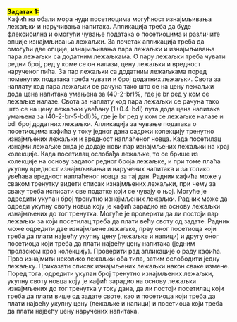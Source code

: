 **<mark>Задатак 1:</mark>** <br>
Кафић на обали мора нуди посетиоцима могућност изнајмљивања лежаљки и наручивања напитака. 
Апликација треба да буде флексибилна и омогући чување података о посетиоцима и различите опције изнајмљивања лежаљки. 
За почетак апликација треба да омогући две опције, изнајмљивања пара лежаљки и изнајмљивања пара лежаљки са додатним лежаљкама. 
О пару лежаљки треба чувати редни број, ред у коме се он налази, цену лежаљки и вредност нарученог пића. 
За пар лежаљки са додатним лежаљкама поред поменутих података треба чувати и број додатних лежаљки. 
Свота за наплату код пара лежаљки се рачуна тако што се на цену лежаљки дода цена напитака умањена за (40-2-br)%, где је br ред у ком се лежаљке налазе. 
Свота за наплату код пара лежаљки се рачуна тако што се на цену лежаљки увећану (1+0.4-bdl) пута дода цена напитака умањена за (40-2-br-5-bdl)%, где је br ред у ком се лежаљке налазе и bdl број додатних лежаљки. 
Апликација за чување података о посетиоцима кафића у току једног дана садржи колекцију тренутно изнајмљених лежаљки и вредност наплаћеног новца. Када посетилац изнајми лежаљке онда је додаје нови пар изнајмљених лежаљки на крај колекције. 
Када посетилац ослобађа лежаљке, то се брише из колекције на основу задатог редног броја лежаљке, и при томе плаћа укупну вредност изнајмљивања и наручених напитака и за толико увећава вредност наплаћеног новца за тај дан. 
Радник кафића може у сваком тренутку видети списак изнајмљених лежаљки, при чему за сваку треба исписати све податке који се чувају о њој. Могуће је одредити укупан број тренутно изнајмљених лежаљки. Радник може да одреди укупну своту новца коју је кафић зарадио на основу лежаљки изнајмљених до тог тренутка. 
Могуће је проверити да ли постоји пар лежаљки за који посетилац треба да плати већу своту од задате. Радник може одредити две изнајмљене лежаљке, прву оног посетиоца који треба да плати највећу укупну цену (лежаљке и напици) и другу оног посетиоца који треба да плати највећу цену напитака (једним проласком кроз колекцију).
Проверити рад апликације о раду кафића. Прво изнајмити неколико лежаљки оба типа, затим ослободити једну лежаљку. Приказати списак изнајмљених лежаљки након сваке измене. Поред тога, одредити укупан број тренутно изнајмљених лежаљки, укупну своту новца коју је кафић зарадио на основу лежаљки изнајмљених до тог тренутка у току дана, да ли постоји посетилац који треба да плати више од задате своте, као и посетиоца који треба да плати највећу укупну цену (лежаљке и напици) и посетиоца који треба да плати највећу цену наручених напитака.
